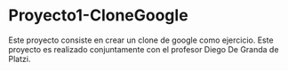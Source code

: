 # Proyecto1-CloneGoogle
Este proyecto consiste en crear un clone de google como ejercicio. Este proyecto es realizado conjuntamente con el profesor Diego De Granda de Platzi.
